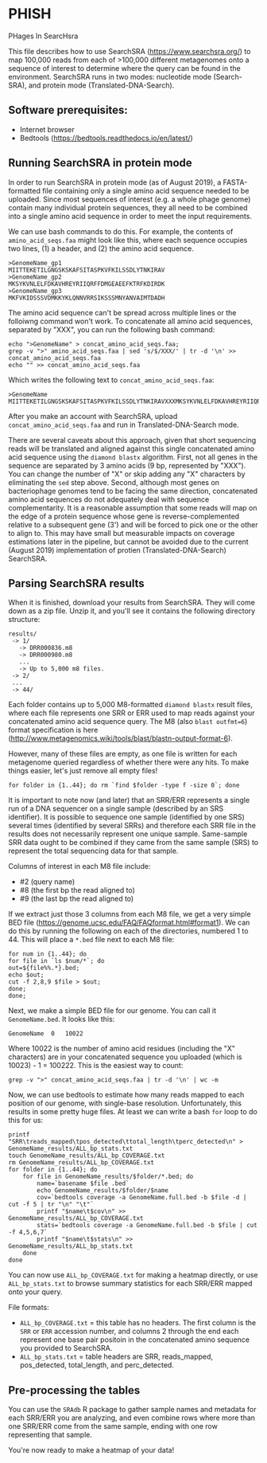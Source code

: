 # PHISH
PHages In SearcHsra  

This file describes how to use SearchSRA (https://www.searchsra.org/) to map 100,000 reads from each of >100,000 different metagenomes onto a sequence of interest to determine where the query can be found in the environment. SearchSRA runs in two modes: nucleotide mode (Search-SRA), and protein mode (Translated-DNA-Search).  

## Software prerequisites:  
* Internet browser  
* Bedtools (https://bedtools.readthedocs.io/en/latest/)  

## Running SearchSRA in protein mode
In order to run SearchSRA in protein mode (as of August 2019), a FASTA-formatted file containing only a single amino acid sequence needed to be uploaded. Since most sequences of interest (e.g. a whole phage genome) contain many individual protein sequences, they all need to be combined into a single amino acid sequence in order to meet the input requirements.  

We can use bash commands to do this. For example, the contents of `amino_acid_seqs.faa` might look like this, where each sequence occupies two lines, (1) a header, and (2) the amino acid sequence.  
```
>GenomeName_gp1
MIITTEKETILGNGSKSKAFSITASPKVFKILSSDLYTNKIRAV
>GenomeName_gp2
MKSYKVNLELFDKAVHREYRIIQRFFDMGEAEEFKTRFKDIRDK
>GenomeName_gp3
MKFVKIDSSSVDMKKYKLQNNVRRSIKSSSMNYANVAIMTDADH
```

The amino acid sequence can't be spread across multiple lines or the folloiwng command won't work. To concatenate all amino acid sequences, separated by "XXX", you can run the following bash command:  
```
echo ">GenomeName" > concat_amino_acid_seqs.faa;
grep -v ">" amino_acid_seqs.faa | sed 's/$/XXX/' | tr -d '\n' >> concat_amino_acid_seqs.faa
echo "" >> concat_amino_acid_seqs.faa
```

Which writes the following text to `concat_amino_acid_seqs.faa`:  
```
>GenomeName
MIITTEKETILGNGSKSKAFSITASPKVFKILSSDLYTNKIRAVXXXMKSYKVNLELFDKAVHREYRIIQRFFDMGEAEEFKTRFKDIRDKXXXMKFVKIDSSSVDMKKYKLQNNVRRSIKSSSMNYANVAIMTDADHXXX
```
After you make an account with SearchSRA, upload `concat_amino_acid_seqs.faa` and run in Translated-DNA-Search mode.  

There are several caveats about this approach, given that short sequencing reads will be translated and aligned against this single concatenated amino acid sequence using the `diamond blastx` algorithm. First, not all genes in the sequence are separated by 3 amino acids (9 bp, represented by "XXX"). You can change the number of "X" or skip adding any "X" characters by eliminating the `sed` step above.  Second, although most genes on bacteriophage genomes tend to be facing the same direction, concatenated amino acid sequences do not adequately deal with sequence complementarity. It is a reasonable assumption that some reads will map on the edge of a protein sequence whose gene is reverse-complemented relative to a subsequent gene (3') and will be forced to pick one or the other to align to. This may have small but measurable impacts on coverage estimations later in the pipeline, but cannot be avoided due to the current (August 2019) implementation of protien (Translated-DNA-Search) SearchSRA.  

## Parsing SearchSRA results
When it is finished, download your results from SearchSRA. They will come down as a zip file. Unzip it, and you'll see it contains the following directory structure:  
```
results/
 -> 1/
   -> DRR000836.m8
   -> DRR000980.m8
   ...
   -> Up to 5,000 m8 files.
 -> 2/
 ...
 -> 44/
```

Each folder contains up to 5,000 M8-formatted `diamond blastx` result files, where each file represents one SRR or ERR used to map reads against your concatenated amino acid sequence query.  The M8 (also `blast outfmt=6`) format specification is here (http://www.metagenomics.wiki/tools/blast/blastn-output-format-6).  

However, many of these files are empty, as one file is written for each metagenome queried regardless of whether there were any hits. To make things easier, let's just remove all empty files!  
```
for folder in {1..44}; do rm `find $folder -type f -size 0`; done
```

It is important to note now (and later) that an SRR/ERR represents a single run of a DNA sequencer on a single sample (described by an SRS identifier). It is possible to sequence one sample (identified by one SRS) several times (identified by several SRRs) and therefore each SRR file in the results does not necessarily represent one unique sample. Same-sample SRR data ought to be combined if they came from the same sample (SRS) to represent the total sequencing data for that sample.  

Columns of interest in each M8 file include:  
- #2 (query name)  
- #8 (the first bp the read aligned to)  
- #9 (the last bp the read aligned to)  

If we extract just those 3 columns from each M8 file, we get a very simple BED file (https://genome.ucsc.edu/FAQ/FAQformat.html#format1). We can do this by running the following on each of the directories, numbered 1 to 44. This will place a `*.bed` file next to each M8 file:  
```
for num in {1..44}; do 
for file in `ls $num/*`; do 
out=${file%%.*}.bed; 
echo $out; 
cut -f 2,8,9 $file > $out; 
done; 
done;
```

Next, we make a simple BED file for our genome. You can call it `GenomeName.bed`. It looks like this:  
```
GenomeName	0	10022
```
Where 10022 is the number of amino acid residues (including the "X" characters) are in your concatenated sequence you uploaded (which is 10023) - 1 = 100222. This is the easiest way to count:  
```
grep -v ">" concat_amino_acid_seqs.faa | tr -d '\n' | wc -m
```

Now, we can use bedtools to estimate how many reads mapped to each position of our genome, with single-base resolution. Unfortunately, this results in some pretty huge files. At least we can write a bash `for` loop to do this for us:  
```
printf "SRR\treads_mapped\tpos_detected\ttotal_length\tperc_detected\n" > GenomeName_results/ALL_bp_stats.txt
touch GenomeName_results/ALL_bp_COVERAGE.txt
rm GenomeName_results/ALL_bp_COVERAGE.txt
for folder in {1..44}; do 
	for file in GenomeName_results/$folder/*.bed; do
		name=`basename $file .bed`
		echo GenomeName_results/$folder/$name
		cov=`bedtools coverage -a GenomeName.full.bed -b $file -d | cut -f 5 | tr "\n" "\t"`
		printf "$name\t$cov\n" >> GenomeName_results/ALL_bp_COVERAGE.txt
		stats=`bedtools coverage -a GenomeName.full.bed -b $file | cut -f 4,5,6,7`
		printf "$name\t$stats\n" >> GenomeName_results/ALL_bp_stats.txt
	done
done
```

You can now use `ALL_bp_COVERAGE.txt` for making a heatmap directly, or use `ALL_bp_stats.txt` to browse summary statistics for each SRR/ERR mapped onto your query.  

File formats:
- `ALL_bp_COVERAGE.txt` = this table has no headers. The first column is the `SRR` or `ERR` accession number, and columns 2 through the end each represent one base pair positoin in the concatenated amino sequence you provided to SearchSRA.  
- `ALL_bp_stats.txt` = table headers are SRR, reads_mapped, pos_detected, total_length, and perc_detected.  

## Pre-processing the tables  
You can use the `SRAdb` R package to gather sample names and metadata for each SRR/ERR you are analyzing, and even combine rows where more than one SRR/ERR come from the same sample, ending with one row representing that sample.  

You're now ready to make a heatmap of your data!  